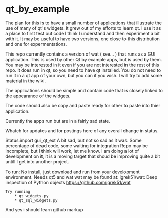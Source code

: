 # qt_by_example

The plan for this is to have a small number of applications that illustrate the
use of many of qt's widgets.  It grew out of my efforts to learn qt.  I use it
as a place to first test out code I think I understand and then experiment a bit
with it.  It may be useful to have two versions, one close to this distribution
and one for expermentations.

This repo currently contains a version of wat ( see... ) that runs as a GUI
application.  This is used by other Qt by example apps, but is used by them.
You may be interested in it even if you are not interested in the rest of this
repo.  It does run in qt, so you need to have qt installed.  You do not
need to run it in a qt app of your own, but you can if you wish.  I will
try to add some material in the wiki.

The applications should be simple and contain code that is closely linked to the
appearance of the widgets.

The code should also be copy and paste ready for other to paste into thier application.

Currently the apps run but are in a fairly sad state.

Whatch for updates and for postings here of any overall change in status.

Status:import gui_qt_ext
    A bit sad, but not so sad as it was.
    Some percentage of dead code, some waiting for integration
    Repo may be incomplete, but I think will work, let me know.
    I am doing a lot of development on it, it is a moving target
    that shoud be improving quite a bit untill I get into another 
    project.

To run:
    No install, just download and run from your development environment.
    Needs qt5 and wat
        wat may be found at:     igrek51/wat: Deep inspection of Python objects
                                 https://github.com/igrek51/wat

    Try running 
        * qt_widgets.py
        * qt_sql_widgets.py


And yes i should learn github markup





    
